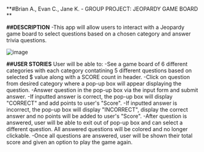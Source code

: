 **#Brian A., Evan C., Jane K. - GROUP PROJECT: JEOPARDY GAME BOARD **

**##DESCRIPTION**
-This app will allow users to interact with a Jeopardy game board to select questions based on a chosen category and answer trivia questions. 

![image](https://user-images.githubusercontent.com/95263485/154368552-c861f34d-8bad-4636-b305-ec3e64c0bc57.png)


**##USER STORIES** 
User will be able to: 
-See a game board of 6 different categories with each category contatining 5 different questions based on selected $ value along with a SCORE count in header. 
-Click on question from desired category where a pop-up box will appear displaying the question. 
-Answer question in the pop-up box via the input form and submit answer. 
-If inputted answer is correct, the pop-up box will display "CORRECT" and add points to user's "Score". 
-If inputted answer is incorrect, the pop-up box will display "INCORRECT", display the correct answer and no points will be added to user's "Score". 
-After question is answered, user will be able to exit out of pop-up box and can select a different question. All answered questions will be colored and no longer clickable. 
-Once all questions are answered, user will be shown their total score and given an option to play the game again. 


